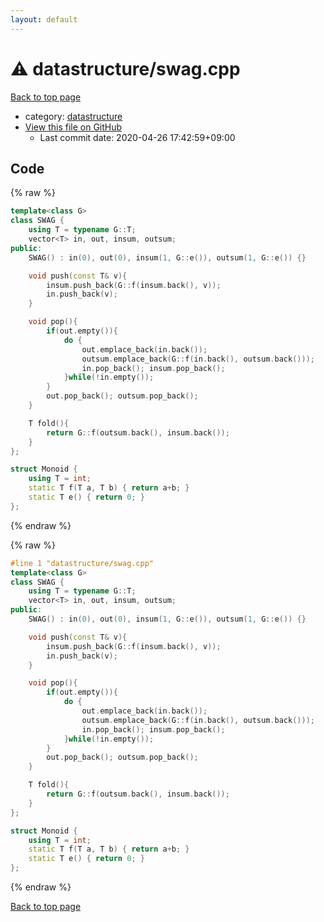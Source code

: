 ```yaml
---
layout: default
---
```


<!-- mathjax config similar to math.stackexchange -->
<script type="text/javascript" async
  src="https://cdnjs.cloudflare.com/ajax/libs/mathjax/2.7.5/MathJax.js?config=TeX-MML-AM_CHTML">
</script>
<script type="text/x-mathjax-config">
  MathJax.Hub.Config({
    TeX: { equationNumbers: { autoNumber: "AMS" }},
    tex2jax: {
      inlineMath: [ ['$','$'] ],
      processEscapes: true
    },
    "HTML-CSS": { matchFontHeight: false },
    displayAlign: "left",
    displayIndent: "2em"
  });
</script>

<script type="text/javascript" src="https://cdnjs.cloudflare.com/ajax/libs/jquery/3.4.1/jquery.min.js"></script>
<script src="https://cdn.jsdelivr.net/npm/jquery-balloon-js@1.1.2/jquery.balloon.min.js" integrity="sha256-ZEYs9VrgAeNuPvs15E39OsyOJaIkXEEt10fzxJ20+2I=" crossorigin="anonymous"></script>
<script type="text/javascript" src="../../assets/js/copy-button.js"></script>
<link rel="stylesheet" href="../../assets/css/copy-button.css" />


# :warning: datastructure/swag.cpp

<a href="../../index.html">Back to top page</a>

* category: <a href="../../index.html#8dc87745f885a4cc532acd7b15b8b5fe">datastructure</a>
* <a href="{{ site.github.repository_url }}/blob/master/datastructure/swag.cpp">View this file on GitHub</a>
    - Last commit date: 2020-04-26 17:42:59+09:00




## Code

<a id="unbundled"></a>
{% raw %}
```cpp
template<class G>
class SWAG {
    using T = typename G::T;
    vector<T> in, out, insum, outsum;
public:
    SWAG() : in(0), out(0), insum(1, G::e()), outsum(1, G::e()) {}

    void push(const T& v){
        insum.push_back(G::f(insum.back(), v));
        in.push_back(v);
    }

    void pop(){
        if(out.empty()){
            do {
                out.emplace_back(in.back());
                outsum.emplace_back(G::f(in.back(), outsum.back()));
                in.pop_back(); insum.pop_back();
            }while(!in.empty());
        }
        out.pop_back(); outsum.pop_back();
    }

    T fold(){
        return G::f(outsum.back(), insum.back());
    }
};

struct Monoid {
    using T = int;
    static T f(T a, T b) { return a+b; }
    static T e() { return 0; }
};
```
{% endraw %}

<a id="bundled"></a>
{% raw %}
```cpp
#line 1 "datastructure/swag.cpp"
template<class G>
class SWAG {
    using T = typename G::T;
    vector<T> in, out, insum, outsum;
public:
    SWAG() : in(0), out(0), insum(1, G::e()), outsum(1, G::e()) {}

    void push(const T& v){
        insum.push_back(G::f(insum.back(), v));
        in.push_back(v);
    }

    void pop(){
        if(out.empty()){
            do {
                out.emplace_back(in.back());
                outsum.emplace_back(G::f(in.back(), outsum.back()));
                in.pop_back(); insum.pop_back();
            }while(!in.empty());
        }
        out.pop_back(); outsum.pop_back();
    }

    T fold(){
        return G::f(outsum.back(), insum.back());
    }
};

struct Monoid {
    using T = int;
    static T f(T a, T b) { return a+b; }
    static T e() { return 0; }
};

```
{% endraw %}

<a href="../../index.html">Back to top page</a>

